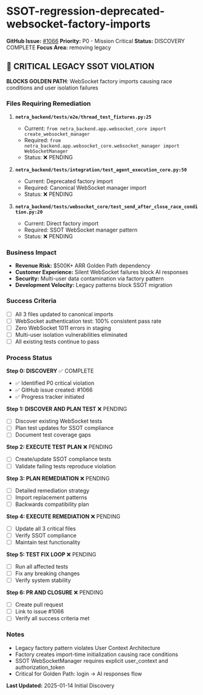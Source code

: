 # SSOT-regression-deprecated-websocket-factory-imports

**GitHub Issue:** [#1066](https://github.com/netra-systems/netra-apex/issues/1066)
**Priority:** P0 - Mission Critical
**Status:** DISCOVERY COMPLETE
**Focus Area:** removing legacy

## 🚨 CRITICAL LEGACY SSOT VIOLATION

**BLOCKS GOLDEN PATH**: WebSocket factory imports causing race conditions and user isolation failures

### Files Requiring Remediation

1. **`netra_backend/tests/e2e/thread_test_fixtures.py:25`**
   - Current: `from netra_backend.app.websocket_core import create_websocket_manager`
   - Required: `from netra_backend.app.websocket_core.websocket_manager import WebSocketManager`
   - Status: ❌ PENDING

2. **`netra_backend/tests/integration/test_agent_execution_core.py:50`**
   - Current: Deprecated factory import
   - Required: Canonical WebSocket manager import
   - Status: ❌ PENDING

3. **`netra_backend/tests/websocket_core/test_send_after_close_race_condition.py:20`**
   - Current: Direct factory import
   - Required: SSOT WebSocket manager pattern
   - Status: ❌ PENDING

### Business Impact
- **Revenue Risk:** $500K+ ARR Golden Path dependency
- **Customer Experience:** Silent WebSocket failures block AI responses
- **Security:** Multi-user data contamination via factory pattern
- **Development Velocity:** Legacy patterns block SSOT migration

### Success Criteria
- [ ] All 3 files updated to canonical imports
- [ ] WebSocket authentication test: 100% consistent pass rate
- [ ] Zero WebSocket 1011 errors in staging
- [ ] Multi-user isolation vulnerabilities eliminated
- [ ] All existing tests continue to pass

### Process Status

**Step 0: DISCOVERY** ✅ COMPLETE
- ✅ Identified P0 critical violation
- ✅ GitHub issue created: #1066
- ✅ Progress tracker initiated

**Step 1: DISCOVER AND PLAN TEST** ❌ PENDING
- [ ] Discover existing WebSocket tests
- [ ] Plan test updates for SSOT compliance
- [ ] Document test coverage gaps

**Step 2: EXECUTE TEST PLAN** ❌ PENDING
- [ ] Create/update SSOT compliance tests
- [ ] Validate failing tests reproduce violation

**Step 3: PLAN REMEDIATION** ❌ PENDING
- [ ] Detailed remediation strategy
- [ ] Import replacement patterns
- [ ] Backwards compatibility plan

**Step 4: EXECUTE REMEDIATION** ❌ PENDING
- [ ] Update all 3 critical files
- [ ] Verify SSOT compliance
- [ ] Maintain test functionality

**Step 5: TEST FIX LOOP** ❌ PENDING
- [ ] Run all affected tests
- [ ] Fix any breaking changes
- [ ] Verify system stability

**Step 6: PR AND CLOSURE** ❌ PENDING
- [ ] Create pull request
- [ ] Link to issue #1066
- [ ] Verify all success criteria met

### Notes
- Legacy factory pattern violates User Context Architecture
- Factory creates import-time initialization causing race conditions
- SSOT WebSocketManager requires explicit user_context and authorization_token
- Critical for Golden Path: login → AI responses flow

**Last Updated:** 2025-01-14 Initial Discovery